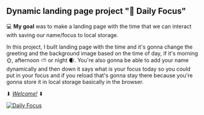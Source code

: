 ## Dynamic landing page project "🎯 Daily Focus"

:computer: **My goal** was to make a landing page with the time that we can interact with saving our name/focus to local storage.

In this project, I built landing page with the time and it's gonna change the greeting and the background image based on the time of day, if it's morning 🌞, afternoon ⛅ or night 🌒. You're also gonna be able to add your name dynamically and then down it says what is your focus today so you could put in your focus and if you reload that's gonna stay there because you're gonna store it in local storage basically in the browser.

⬇ [_Welcome!_](https://maryna-skrypnyk.github.io/dynamic-landing-page/) ⬇

<a href="https://maryna-skrypnyk.github.io/dynamic-landing-page/"><img src="http://dl4.joxi.net/drive/2021/09/17/0027/0882/1782642/42/c8fc613763.jpg" alt="Daily Focus" border="0"></a>
